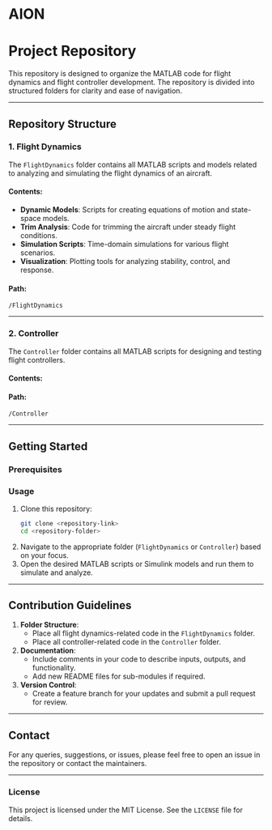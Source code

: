 # **AION**
# **Project Repository**

This repository is designed to organize the MATLAB code for flight dynamics and flight controller development. The repository is divided into structured folders for clarity and ease of navigation.  

---

## **Repository Structure**

### **1. Flight Dynamics**  
The `FlightDynamics` folder contains all MATLAB scripts and models related to analyzing and simulating the flight dynamics of an aircraft.  

#### **Contents:**  
- **Dynamic Models**: Scripts for creating equations of motion and state-space models.  
- **Trim Analysis**: Code for trimming the aircraft under steady flight conditions.  
- **Simulation Scripts**: Time-domain simulations for various flight scenarios.  
- **Visualization**: Plotting tools for analyzing stability, control, and response.  

#### **Path:**  
```plaintext
/FlightDynamics
```

---

### **2. Controller**  
The `Controller` folder contains all MATLAB scripts for designing and testing flight controllers.  

#### **Contents:**  


#### **Path:**  
```plaintext
/Controller
```

---

## **Getting Started**

### **Prerequisites**  


### **Usage**  
1. Clone this repository:  
   ```bash
   git clone <repository-link>
   cd <repository-folder>
   ```  
2. Navigate to the appropriate folder (`FlightDynamics` or `Controller`) based on your focus.  
3. Open the desired MATLAB scripts or Simulink models and run them to simulate and analyze.  

---

## **Contribution Guidelines**

1. **Folder Structure**:  
   - Place all flight dynamics-related code in the `FlightDynamics` folder.  
   - Place all controller-related code in the `Controller` folder.  
2. **Documentation**:  
   - Include comments in your code to describe inputs, outputs, and functionality.  
   - Add new README files for sub-modules if required.  
3. **Version Control**:  
   - Create a feature branch for your updates and submit a pull request for review.  

---

## **Contact**

For any queries, suggestions, or issues, please feel free to open an issue in the repository or contact the maintainers.  

---

### **License**  
This project is licensed under the MIT License. See the `LICENSE` file for details.  
